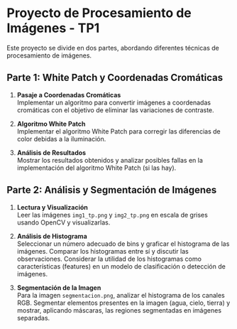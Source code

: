 # Proyecto de Procesamiento de Imágenes - TP1

Este proyecto se divide en dos partes, abordando diferentes técnicas de procesamiento de imágenes.

## Parte 1: White Patch y Coordenadas Cromáticas

1. **Pasaje a Coordenadas Cromáticas**  
   Implementar un algoritmo para convertir imágenes a coordenadas cromáticas con el objetivo de eliminar las variaciones de contraste.

2. **Algoritmo White Patch**  
   Implementar el algoritmo White Patch para corregir las diferencias de color debidas a la iluminación.

3. **Análisis de Resultados**  
   Mostrar los resultados obtenidos y analizar posibles fallas en la implementación del algoritmo White Patch (si las hay).

## Parte 2: Análisis y Segmentación de Imágenes

1. **Lectura y Visualización**  
   Leer las imágenes `img1_tp.png` y `img2_tp.png` en escala de grises usando OpenCV y visualizarlas.

2. **Análisis de Histograma**  
   Seleccionar un número adecuado de bins y graficar el histograma de las imágenes. Comparar los histogramas entre sí y discutir las observaciones. Considerar la utilidad de los histogramas como características (features) en un modelo de clasificación o detección de imágenes.

3. **Segmentación de la Imagen**  
   Para la imagen `segmentacion.png`, analizar el histograma de los canales RGB. Segmentar elementos presentes en la imagen (agua, cielo, tierra) y mostrar, aplicando máscaras, las regiones segmentadas en imágenes separadas.

